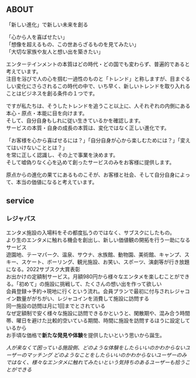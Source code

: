 ## ABOUT
「新しい進化」で新しい未来を創る

「心から人を喜ばせたい」    
「想像を超えるもの、この世あらざるものを見てみたい」  
「大切な家族や友人と想い出を築きたい」  

エンターテインメントの本質はどの時代・どの国でも変わらず、普遍的であると考えています。  
注目を浴びで人の心を掴む一過性のものと「トレンド」と称しますが、目まぐるしい変化にさらされるこの時代の中で、いち早く、新しいトレンドを取り入れることはビジネスを創る条件の１つです。

ですが私たちは、そうしたトレンドを追うこと以上に、人それぞれの内側にある本心・原点・本能に目を向けます。  
そして、自分自身もしれに従い生きているかを確認します。  
サービスの本質・自身の成長の本質は、変化ではなく正しい進化です。    

「お客様を心から喜ばせるには？」「自分自身が心から楽しむためには？」「変えてはいけないこととは？」  
を常に正しく認識し、その上で事業を決めます。  
そして嘘偽りなく心を込めて創ったサービスのみをお客様に提供します。    

原点からの進化の果てにあるものこそが、お客様と社会、そして自分自身によって、本当の価値になると考えています。

## service
### レジャパス 
エンタメ施設の入場料をその都度払うのではなく、サブスクにしたもの。  
より生のエンタメに触れる機会を創出し、新しい価値観の開拓を行う一助になるサービス  
遊園地、テーマパーク、温泉、サウナ、水族館、動物園、美術館、キャンプ、スキー、スケート、ボーリング、観光施設、お笑い、スポーツ、演劇等が行き放題になる。2022サブスク大賞表彰  
お出かけの定額制サービス。月額980円から様々なエンタメを楽しむことができる。「初めて」の施設に挑戦して、たくさんの想い出を作って欲しい   
会員登録→予約→現地に行くという流れ。会員プランで最初に付与されレジャコイン数量ががちがい、レジャコインを消費して施設に訪問する  
同一施設の訪問は月に1回までとされている   
なぜ定額制で安く様々な施設に訪問できるかというと、閑散期や、混み合う時間帯、曜日を避けた比較的空いている期間、時間に施設を訪問するほうに設定しているから  
お手頃な価格で**新たな発見や体験**を提供したいという思いから誕生。

*人が来なくて困っている施設側、どのような体験をしたらいいのかわからないユーザーのマッチング*
*どのようなことをしたらいいのかわからないユーザーのみではなく、様々なエンタメに触れてみたいという気持ちのあるユーザーも拾うことができる*
